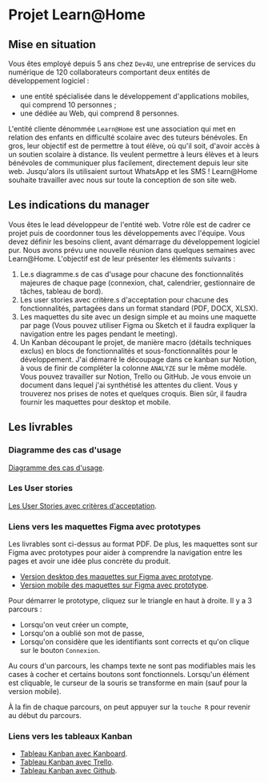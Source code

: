 # Projet Learn@Home

## Mise en situation
Vous êtes employé depuis 5 ans chez `Dev4U`, une entreprise de services du numérique de 120 collaborateurs comportant deux entités de développement logiciel :
- une entité spécialisée dans le développement d'applications mobiles, qui comprend 10 personnes ;
- une dédiée au Web, qui comprend 8 personnes.

L'entité cliente dénommée `Learn@Home` est une association qui met en relation des enfants en difficulté scolaire avec des tuteurs bénévoles. En gros, leur objectif est de permettre à tout élève, où qu'il soit, d'avoir accès à un soutien scolaire à distance. Ils veulent permettre à leurs élèves et à leurs bénévoles de communiquer plus facilement, directement depuis leur site web. Jusqu'alors ils utilisaient surtout WhatsApp et les SMS ! Learn@Home souhaite travailler avec nous sur toute la conception de son site web.

## Les indications du manager
Vous êtes le lead développeur de l'entité web. Votre rôle est de cadrer ce projet puis de coordonner tous les développements avec l'équipe. Vous devez définir les besoins client, avant démarrage du développement logiciel pur. Nous avons prévu une nouvelle réunion dans quelques semaines avec Learn@Home. L'objectif est de leur présenter les éléments suivants :
1. Le.s diagramme.s de cas d'usage pour chacune des fonctionnalités majeures de chaque page (connexion, chat,
calendrier, gestionnaire de tâches, tableau de bord).
2. Les user stories avec critère.s d'acceptation pour chacune des fonctionnalités, partagées dans un format standard (PDF, DOCX, XLSX).
3. Les maquettes du site avec un design simple et au moins une maquette par page (Vous pouvez utiliser Figma ou Sketch et il faudra expliquer la navigation entre les pages pendant le meeting).
4. Un Kanban découpant le projet, de manière macro (détails techniques exclus) en blocs de fonctionnalités et sous-fonctionnalités pour le développement. J'ai démarré le découpage dans ce kanban sur Notion, à vous de finir de compléter la colonne `ANALYZE` sur le même modèle. Vous pouvez travailler sur Notion, Trello ou GitHub.
Je vous envoie un document dans lequel j'ai synthétisé les attentes du client. Vous y trouverez nos prises de notes et quelques croquis. Bien sûr, il faudra fournir les maquettes pour desktop et mobile.

## Les livrables

### Diagramme des cas d'usage
[Diagramme des cas d'usage](https://github.com/charlenry/CharlesHenriSaintMars_10_122022/blob/main/SaintMars_CharlesHenri_1_diagramme_cas_usage_122022.pdf).

### Les User stories
[Les User Stories avec critères d'acceptation](https://github.com/charlenry/CharlesHenriSaintMars_10_122022/blob/main/SaintMars_CharlesHenri_2_user_stories_122022.pdf).

### Liens vers les maquettes Figma avec prototypes
Les livrables sont ci-dessus au format PDF. De plus, les maquettes sont sur Figma avec prototypes pour aider à comprendre la navigation entre les pages et avoir une idée plus concrète du produit.
- [Version desktop des maquettes sur Figma avec prototype](https://www.figma.com/file/cH8GtIQ1dQR3G2m0UKDPM6/Learn%40Home?node-id=120-4255).
- [Version mobile des maquettes sur Figma avec prototype](https://www.figma.com/file/cH8GtIQ1dQR3G2m0UKDPM6/Learn%40Home?node-id=51-4).

Pour démarrer le prototype, cliquez sur le triangle en haut à droite. Il y a 3 parcours : 
- Lorsqu'on veut créer un compte,
- Lorsqu'on a oublié son mot de passe,
- Lorsqu'on considère que les identifiants sont corrects et qu'on clique sur le bouton `Connexion`.

Au cours d'un parcours, les champs texte ne sont pas modifiables mais les cases à cocher et certains boutons sont fonctionnels. Lorsqu'un élément est cliquable, le curseur de la souris se transforme en main (sauf pour la version mobile).

À la fin de chaque parcours, on peut appuyer sur la `touche R` pour revenir au début du parcours.

### Liens vers les tableaux Kanban
- [Tableau Kanban avec Kanboard](https://www.stmarsch.net/kanboard/?controller=BoardViewController&action=readonly&token=7da15211015d3eeac21c8a8eea2d9f37d4d1b249a971f0b44a5999a1e89f).
- [Tableau Kanban avec Trello](https://trello.com/invite/b/qXcF3OH6/ATTId7bcc140ccec39357a5d1baaa1b0822354C943A4/dev4u-projet-learnhome).
- [Tableau Kanban avec Github](https://github.com/users/charlenry/projects/1).

